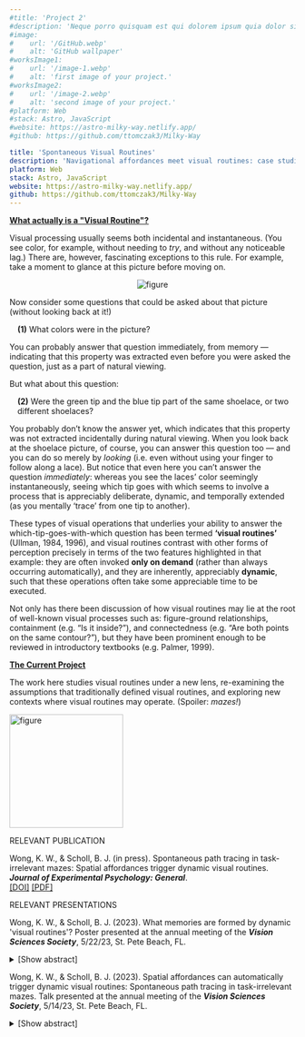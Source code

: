 ```yaml
---
#title: 'Project 2'
#description: 'Neque porro quisquam est qui dolorem ipsum quia dolor sit amet, consectetur, adipisci'
#image:
#    url: '/GitHub.webp'
#    alt: 'GitHub wallpaper'
#worksImage1:
#    url: '/image-1.webp'
#    alt: 'first image of your project.'
#worksImage2:
#    url: '/image-2.webp'
#    alt: 'second image of your project.'
#platform: Web
#stack: Astro, JavaScript
#website: https://astro-milky-way.netlify.app/
#github: https://github.com/ttomczak3/Milky-Way

title: 'Spontaneous Visual Routines'
description: 'Navigational affordances meet visual routines: case studies in mazes and beyond'
platform: Web
stack: Astro, JavaScript
website: https://astro-milky-way.netlify.app/
github: https://github.com/ttomczak3/Milky-Way
---
```

<p class="p2"><b><u>What actually is a "Visual Routine"?</u></b></p>
<p class="p2">Visual processing usually seems both incidental and instantaneous.  (You see color, for example, without needing to <i>try</i>, and without any noticeable lag.)  There are, however, fascinating exceptions to this rule.  For example, take a moment to glance at this picture before moving on.</p>
    <div style="text-align:center;">
        <img style="max-width: 80%;" class="figure" alt="figure" src="/shoelaces.png"/>
    </div>
<p class="p2">Now consider some questions that could be asked about that picture (without looking back at it!)</p>
<p class="p2" style="text-indent: 1em"><b>(1)</b> What colors were in the picture?</p>
<p class="p2">You can probably answer that question immediately, from memory — indicating that this property was extracted even before you were asked the question, just as a part of natural viewing.</p>
<p class="p2">But what about this question: </p>
<p class="p2" style="padding-left: 1em"><b>(2)</b> Were the green tip and the blue tip part of the same shoelace, or two different shoelaces?  </p>
<p class="p2">You probably don’t know the answer yet, which indicates that this property was not extracted incidentally during natural viewing.  When you look back at the shoelace picture, of course, you can answer this question too — and you can do so merely by <i>looking</i> (i.e. even without using your finger to follow along a lace).  But notice that even here you can’t answer the question <i>immediately</i>: whereas you see the laces’ color seemingly instantaneously, seeing which tip goes with which seems to involve a process that is appreciably deliberate, dynamic, and temporally extended (as you mentally ‘trace’ from one tip to another).</p>
<p class="p2">These types of visual operations that underlies your ability to answer the which-tip-goes-with-which question has been termed <b>‘visual routines’</b> (Ullman, 1984, 1996), and visual routines contrast with other forms of perception precisely in terms of the two features highlighted in that example: they are often invoked <b>only on demand</b> (rather than always occurring automatically), and they are inherently, appreciably <b>dynamic</b>, such that these operations often take some appreciable time to be executed.</p>
<p class="p2">Not only has there been discussion of how visual routines may lie at the root of well-known visual processes such as: figure-ground relationships, containment (e.g. “Is it inside?”), and connectedness (e.g. “Are both points on the same contour?”), but they have been prominent enough to be reviewed in introductory textbooks (e.g. Palmer, 1999). </p>
<p class="p2"><b><u>The Current Project</u></b></p>
<p class="p2">The work here studies visual routines under a new lens, re-examining the assumptions that traditionally defined visual routines, and exploring new contexts where visual routines may operate.  (Spoiler: <i>mazes!</i>)</p>
    <div style="margin-left: 0em">
        <img height="200" class="figure" alt="figure" src="/visroutines-mazedemo-trans.png"/>
    </div>

<p></p><span class="badge badge--item">RELEVANT PUBLICATION</span>
<p class="p1">
    Wong, K. W., & Scholl, B. J. (in press). Spontaneous path tracing in task-irrelevant mazes: Spatial affordances trigger dynamic visual routines.
    <b><i>Journal of Experimental Psychology: General</i></b>. 
    <br><a class="footer__link" href="https://doi.org/10.1037/xge0001618" target="_blank">[DOI]</a> <a class="footer__link" href="/Wong-Scholl-JEPG.pdf" target="_blank">[PDF]</a>
</p>

<p></p>
<span class="badge badge--item">RELEVANT PRESENTATIONS</span>
<p class="p1">
    Wong, K. W., & Scholl, B. J. (2023). 
    What memories are formed by dynamic 'visual routines'? 
    Poster presented at the annual meeting of the <b><i>Vision Sciences Society</i></b>, 
    5/22/23, St. Pete Beach, FL.  
</p>
    <details><summary>[Show abstract]</summary>
        <p>
        You can readily see at a glance how two objects spatially relate to each other. But seeing how 20 objects all relate seems impossible, due to computational explosion (with 190 pairs). Such situations require <i>visual routines</i>: dynamic visual procedures that efficiently compute various properties 'on demand' -- e.g. whether two points lie on the same winding path, in a busy scene containing many points and paths ('path tracing'). Some surprisingly foundational questions about visual routines remain unexplored, including: what (if anything) remains in visual memory after the execution of a visual routine? Does path tracing result in a memory of the traced path itself? Or just of <i>whether</i> there was a path? Or nothing at all, after the moment has passed? We explored this for spontaneous path tracing in 2D mazes. Observers saw a maze in which two probes appeared in positions connected by a path. They were then shown two mazes, and had to select which was the initially presented maze. Across experiments, the incorrect maze could be (1) a Path-Obstruction maze, where a new contour blocked the initial inter-probe path; (2) an Irrelevant-Obstruction maze, where a new contour was introduced elsewhere; or (3) an Alternative-Path maze, where the same new Path-Obstruction contour was accompanied by the removal of an existing contour, providing an alternative inter-probe path. Performance on Path-Obstruction trials was much better than on Irrelevant-Obstruction trials (always controlling for lower-level contour properties across trial types). But Alternative-Path trials entirely eliminated this advantage. This suggests that a visual memory is formed by spontaneous path tracing, but that its content is not the path itself, but only <i>whether</i> a path existed. If visual routines exist to answer on-demand questions during perception, then the resulting memories may consist only of the answers themselves, and not the processing that generated them.        
        </p>
    </details>

<p class="p1">
    Wong, K. W., & Scholl, B. J. (2023). 
    Spatial affordances can automatically trigger dynamic visual routines: Spontaneous path tracing in task-irrelevant mazes.
    Talk presented at the annual meeting of the <b><i>Vision Sciences Society</i></b>, 
    5/14/23, St. Pete Beach, FL.  
</p>
    <details><summary>[Show abstract]</summary>
        <p>
        Visual processing usually seems both incidental and instantaneous. But imagine viewing a jumble of shoelaces, and wondering whether two particular tips are part of the same lace. You can answer this by looking, but doing so may require something dynamic happening in vision (as the lace is effectively 'traced'). Such tasks are thought to involve 'visual routines': dynamic visual procedures that efficiently compute various properties on demand, such as whether two points lie on the same curve. Past work has suggested that visual routines are invoked by observers' particular (conscious, voluntary) goals, but here we explore the possibility that some visual routines may also be automatically triggered by certain stimuli themselves. In short, we suggest that certain stimuli effectively <i>afford</i> the operation of particular visual routines (as in Gibsonian affordances). We explored this using stimuli that are familiar in everyday experience, yet relatively novel in human vision science: mazes. You might often solve mazes by drawing paths with a pencil -- but even without a pencil, you might find yourself tracing along various paths <i>mentally</i>. Observers had to compare the visual properties of two probes that were presented along the paths of a maze. Critically, the maze itself was entirely task-irrelevant, but we predicted that simply <i>seeing</i> the visual structure of a maze in the first place would afford automatic mental path tracing. Observers were indeed slower to compare probes that were further from each other along the paths, even when controlling for lower-level visual properties (such as the probes' brute linear separation, i.e. ignoring the maze 'walls'). This novel combination of two prominent themes from our field -- affordances and visual routines -- suggests that at least some visual routines may operate in an automatic (fast, incidental, and stimulus-driven) fashion, as a part of basic visual processing itself.
        </p>
    </details>
